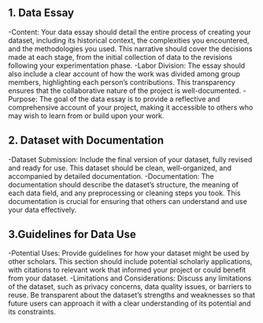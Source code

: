 ## 1. Data Essay
-Content: Your data essay should detail the entire process of creating your dataset, including its historical context, the complexities you encountered, and the methodologies you used. This narrative should cover the decisions made at each stage, from the initial collection of data to the revisions following your experimentation phase.
-Labor Division: The essay should also include a clear account of how the work was divided among group members, highlighting each person’s contributions. This transparency ensures that the collaborative nature of the project is well-documented.
-Purpose: The goal of the data essay is to provide a reflective and comprehensive account of your project, making it accessible to others who may wish to learn from or build upon your work.

## 2. Dataset with Documentation
-Dataset Submission: Include the final version of your dataset, fully revised and ready for use. This dataset should be clean, well-organized, and accompanied by detailed documentation.
-Documentation: The documentation should describe the dataset’s structure, the meaning of each data field, and any preprocessing or cleaning steps you took. This documentation is crucial for ensuring that others can understand and use your data effectively.

## 3.Guidelines for Data Use
-Potential Uses: Provide guidelines for how your dataset might be used by other scholars. This section should include potential scholarly applications, with citations to relevant work that informed your project or could benefit from your dataset.
-Limitations and Considerations: Discuss any limitations of the dataset, such as privacy concerns, data quality issues, or barriers to reuse. Be transparent about the dataset’s strengths and weaknesses so that future users can approach it with a clear understanding of its potential and its constraints.

